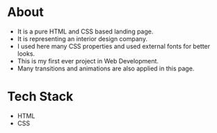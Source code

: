 
# About
* It is a pure HTML and CSS based landing page.
* It is representing an interior design company.
* I used here many CSS properties and used external fonts for better looks.
* This is my first ever project in Web Development.
* Many transitions and animations are also applied in this page.

# Tech Stack
- HTML
- CSS
